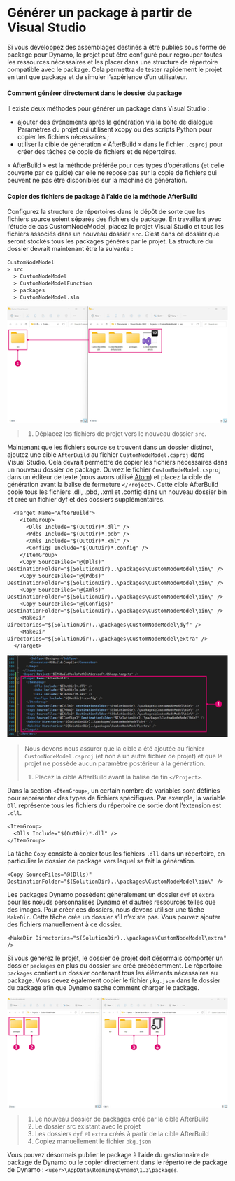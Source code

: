 # Générer un package à partir de Visual Studio

Si vous développez des assemblages destinés à être publiés sous forme de package pour Dynamo, le projet peut être configuré pour regrouper toutes les ressources nécessaires et les placer dans une structure de répertoire compatible avec le package. Cela permettra de tester rapidement le projet en tant que package et de simuler l’expérience d’un utilisateur.

#### Comment générer directement dans le dossier du package <a href="#how-to-build-directly-to-the-package-folder" id="how-to-build-directly-to-the-package-folder"></a>

Il existe deux méthodes pour générer un package dans Visual Studio :

* ajouter des événements après la génération via la boîte de dialogue Paramètres du projet qui utilisent xcopy ou des scripts Python pour copier les fichiers nécessaires ;
* utiliser la cible de génération « AfterBuild » dans le fichier `.csproj` pour créer des tâches de copie de fichiers et de répertoires.

« AfterBuild » est la méthode préférée pour ces types d’opérations (et celle couverte par ce guide) car elle ne repose pas sur la copie de fichiers qui peuvent ne pas être disponibles sur la machine de génération.

#### Copier des fichiers de package à l’aide de la méthode AfterBuild <a href="#copy-package-files-with-the-afterbuild-method" id="copy-package-files-with-the-afterbuild-method"></a>

Configurez la structure de répertoires dans le dépôt de sorte que les fichiers source soient séparés des fichiers de package. En travaillant avec l’étude de cas CustomNodeModel, placez le projet Visual Studio et tous les fichiers associés dans un nouveau dossier `src`. C’est dans ce dossier que seront stockés tous les packages générés par le projet. La structure du dossier devrait maintenant être la suivante :

```
CustomNodeModel
> src
  > CustomNodeModel
  > CustomNodeModelFunction
  > packages
  > CustomNodeModel.sln
```

![Déplacer des fichiers de projet](images/fe-proj-directory.jpg)

> 1. Déplacez les fichiers de projet vers le nouveau dossier `src`.

Maintenant que les fichiers source se trouvent dans un dossier distinct, ajoutez une cible `AfterBuild` au fichier `CustomNodeModel.csproj` dans Visual Studio. Cela devrait permettre de copier les fichiers nécessaires dans un nouveau dossier de package. Ouvrez le fichier `CustomNodeModel.csproj` dans un éditeur de texte (nous avons utilisé [Atom](https://atom.io)) et placez la cible de génération avant la balise de fermeture `</Project>`. Cette cible AfterBuild copie tous les fichiers .dll, .pbd, .xml et .config dans un nouveau dossier bin et crée un fichier dyf et des dossiers supplémentaires.

```
  <Target Name="AfterBuild">
    <ItemGroup>
      <Dlls Include="$(OutDir)*.dll" />
      <Pdbs Include="$(OutDir)*.pdb" />
      <Xmls Include="$(OutDir)*.xml" />
      <Configs Include="$(OutDir)*.config" />
    </ItemGroup>
    <Copy SourceFiles="@(Dlls)" DestinationFolder="$(SolutionDir)..\packages\CustomNodeModel\bin\" />
    <Copy SourceFiles="@(Pdbs)" DestinationFolder="$(SolutionDir)..\packages\CustomNodeModel\bin\" />
    <Copy SourceFiles="@(Xmls)" DestinationFolder="$(SolutionDir)..\packages\CustomNodeModel\bin\" />
    <Copy SourceFiles="@(Configs)" DestinationFolder="$(SolutionDir)..\packages\CustomNodeModel\bin\" />
    <MakeDir Directories="$(SolutionDir)..\packages\CustomNodeModel\dyf" />
    <MakeDir Directories="$(SolutionDir)..\packages\CustomNodeModel\extra" />
  </Target>
```

![Placer la cible AfterBuild](images/atom-afterbuild.jpg)

> Nous devons nous assurer que la cible a été ajoutée au fichier `CustomNodeModel.csproj` (et non à un autre fichier de projet) et que le projet ne possède aucun paramètre postérieur à la génération.
>
> 1. Placez la cible AfterBuild avant la balise de fin `</Project>`.

Dans la section `<ItemGroup>`, un certain nombre de variables sont définies pour représenter des types de fichiers spécifiques. Par exemple, la variable `Dll` représente tous les fichiers du répertoire de sortie dont l’extension est `.dll`.

```
<ItemGroup>
  <Dlls Include="$(OutDir)*.dll" />
</ItemGroup>
```

La tâche `Copy` consiste à copier tous les fichiers `.dll` dans un répertoire, en particulier le dossier de package vers lequel se fait la génération.

```
<Copy SourceFiles="@(Dlls)" DestinationFolder="$(SolutionDir)..\packages\CustomNodeModel\bin\" />
```

Les packages Dynamo possèdent généralement un dossier `dyf` et `extra` pour les nœuds personnalisés Dynamo et d’autres ressources telles que des images. Pour créer ces dossiers, nous devons utiliser une tâche `MakeDir`. Cette tâche crée un dossier s’il n’existe pas. Vous pouvez ajouter des fichiers manuellement à ce dossier.

```
<MakeDir Directories="$(SolutionDir)..\packages\CustomNodeModel\extra" />
```

Si vous générez le projet, le dossier de projet doit désormais comporter un dossier `packages` en plus du dossier `src` créé précédemment. Le répertoire `packages` contient un dossier contenant tous les éléments nécessaires au package. Vous devez également copier le fichier `pkg.json` dans le dossier du package afin que Dynamo sache comment charger le package.

![Copier des fichiers](images/fe-proj-directory-package.jpg)

> 1. Le nouveau dossier de packages créé par la cible AfterBuild
> 2. Le dossier src existant avec le projet
> 3. Les dossiers `dyf` et `extra` créés à partir de la cible AfterBuild
> 4. Copiez manuellement le fichier `pkg.json`

Vous pouvez désormais publier le package à l’aide du gestionnaire de package de Dynamo ou le copier directement dans le répertoire de package de Dynamo : `<user>\AppData\Roaming\Dynamo\1.3\packages`.
